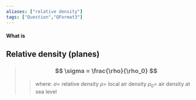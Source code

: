 ```yaml
---
aliases: ["relative density"]
tags: ["Question","QFormat3"]
---
```


#### What is
## Relative density (planes)
> ### $$ \sigma = \frac{\rho}{\rho_0} $$ 
>> where:
>> $\sigma=$ relative density
>> $\rho=$ local air density
>> $\rho_0=$ air density at sea level